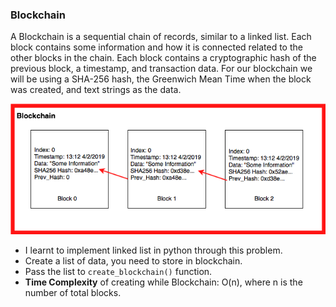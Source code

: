### Blockchain

A Blockchain is a sequential chain of records, similar to a linked list. Each block contains some information and how it is connected related to the other blocks in the chain. Each block contains a cryptographic hash of the previous block, a timestamp, and transaction data. For our blockchain we will be using a SHA-256 hash, the Greenwich Mean Time when the block was created, and text strings as the data. 

![Blockchain](./blockchain.png)

- I learnt to implement linked list in python through this problem.
- Create a list of data, you need to store in blockchain.
- Pass the list to ```create_blockchain()``` function.
- **Time Complexity** of creating while Blockchain: O(n), where n is the number of total blocks.

